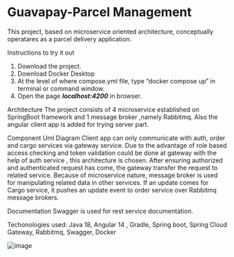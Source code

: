 # Guavapay-Parcel Management
This project, based on microservice oriented architecture, conceptually operatares as a parcel delivery application.

Instructions to try it out
1)	Download the project.
2)	Download Docker Desktop
3)	At the level of where compose.yml file, type “docker compose up” in terminal or command window.
4)	Open the page <b><i>localhost:4200</i></b> in browser.

Architecture
The project consists of 4 microservice established on SpringBoot framework and 1 message broker ,namely Rabbitmq. Also the angular client app is added for trying server part.

Component Uml Diagram
Client app can only communicate with auth, order and cargo services via gateway service. Due to the advantage of role based access checking and token validation could be done at gateway with the help of auth service , this architecture is chosen. After ensuring authorized and authenticated request has come, the gateway transfer the request to related service.
Because of microservice nature, message broker is used for manipulating related data in other services. If an update comes for Cargo service, it pushes an update event to order service over Rabbitmq message brokers.

Documentation
Swagger is used for rest service documentation.

Techonologies used:
Java 18, Angular 14 , Gradle, Spring boot, Spring Cloud Gateway, Rabbitmq, Swagger, Docker


![image](https://user-images.githubusercontent.com/37071612/190000007-67954834-ddad-4c34-9e52-e166f8d2b3d0.png)

